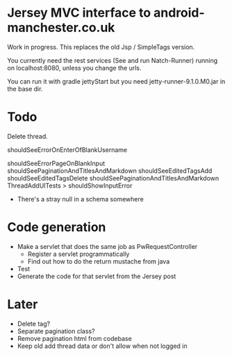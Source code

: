 Jersey MVC interface to android-manchester.co.uk
================================================
 
Work in progress. This replaces the old Jsp / SimpleTags version.

You currently need the rest services (See and run Natch-Runner) running on localhost:8080, unless you change the urls.

You can run it with gradle jettyStart but you need jetty-runner-9.1.0.M0.jar in the base dir.

Todo
====

Delete thread.

shouldSeeErrorOnEnterOfBlankUsername

shouldSeeErrorPageOnBlankInput
shouldSeePaginationAndTitlesAndMarkdown
shouldSeeEditedTagsAdd
shouldSeeEditedTagsDelete
shouldSeePaginationAndTitlesAndMarkdown
ThreadAddUITests > shouldShowInputError
* There's a stray null in a schema somewhere

Code generation
===============

* Make a servlet that does the same job as PwRequestController
  * Register a servlet programmatically
  * Find out how to do the return mustache from java
* Test
* Generate the code for that servlet from the Jersey post

Later
=====

* Delete tag?
* Separate pagination class?
* Remove pagination html from codebase
* Keep old add thread data or don't allow when not logged in
